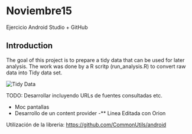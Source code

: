 # Noviembre15
Ejercicio Android Studio + GitHub


## Introduction
The goal of this project is to prepare a tidy data that can be used for later analysis. 
The work was done by a R scritp (run_analysis.R) to convert raw data into Tidy data set.

![Tidy Data](https://cloud.githubusercontent.com/assets/6483001/7684670/3141045e-fd88-11e4-9b0c-5a9232842fc3.PNG)









TODO: Desarrollar incluyendo URLs de fuentes consultadas etc.
- Moc pantallas
- Desarrollo de un content provider
-** 
Linea Editada con Orion

Utilización de la libreria:
https://github.com/CommonUtils/android
